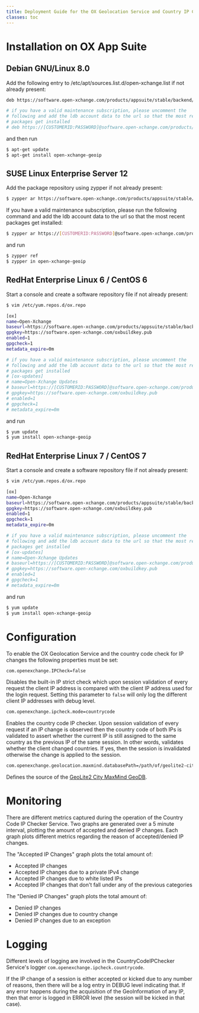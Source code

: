 ```yaml
---
title: Deployment Guide for the OX Geolocation Service and Country IP Check
classes: toc
---
```


# Installation on OX App Suite

## Debian GNU/Linux 8.0

Add the following entry to /etc/apt/sources.list.d/open-xchange.list if not already present:

```bash
deb https://software.open-xchange.com/products/appsuite/stable/backend/DebianJessie/ /

# if you have a valid maintenance subscription, please uncomment the 
# following and add the ldb account data to the url so that the most recent
# packages get installed
# deb https://[CUSTOMERID:PASSWORD]@software.open-xchange.com/products/appsuite/stable/backend/updates/DebianJessie/ /
```

and then run

```bash
$ apt-get update
$ apt-get install open-xchange-geoip
```

## SUSE Linux Enterprise Server 12

Add the package repository using zypper if not already present:

```bash
$ zypper ar https://software.open-xchange.com/products/appsuite/stable/backend/SLE_12 ox
```

If you have a valid maintenance subscription, please run the following command and add the ldb account data to the url so that the most recent packages get installed:

```bash
$ zypper ar https://[CUSTOMERID:PASSWORD]@software.open-xchange.com/products/appsuite/stable/backend/updates/SLES12 ox-updates
```

and run

```bash
$ zypper ref
$ zypper in open-xchange-geoip
```

## RedHat Enterprise Linux 6 / CentOS 6

Start a console and create a software repository file if not already present:

```bash
$ vim /etc/yum.repos.d/ox.repo

[ox]
name=Open-Xchange
baseurl=https://software.open-xchange.com/products/appsuite/stable/backend/RHEL6/
gpgkey=https://software.open-xchange.com/oxbuildkey.pub
enabled=1
gpgcheck=1
metadata_expire=0m

# if you have a valid maintenance subscription, please uncomment the 
# following and add the ldb account data to the url so that the most recent
# packages get installed
# [ox-updates]
# name=Open-Xchange Updates
# baseurl=https://[CUSTOMERID:PASSWORD]@software.open-xchange.com/products/appsuite/stable/backend/updates/RHEL6/
# gpgkey=https://software.open-xchange.com/oxbuildkey.pub
# enabled=1
# gpgcheck=1
# metadata_expire=0m
```

and run

```bash
$ yum update
$ yum install open-xchange-geoip
```

## RedHat Enterprise Linux 7 / CentOS 7

Start a console and create a software repository file if not already present:

```bash
$ vim /etc/yum.repos.d/ox.repo

[ox]
name=Open-Xchange
baseurl=https://software.open-xchange.com/products/appsuite/stable/backend/RHEL7/
gpgkey=https://software.open-xchange.com/oxbuildkey.pub
enabled=1
gpgcheck=1
metadata_expire=0m

# if you have a valid maintenance subscription, please uncomment the 
# following and add the ldb account data to the url so that the most recent
# packages get installed
# [ox-updates]
# name=Open-Xchange Updates
# baseurl=https://[CUSTOMERID:PASSWORD]@software.open-xchange.com/products/appsuite/stable/backend/updates/RHEL7/
# gpgkey=https://software.open-xchange.com/oxbuildkey.pub
# enabled=1
# gpgcheck=1
# metadata_expire=0m
```

and run

```bash
$ yum update
$ yum install open-xchange-geoip
```

# Configuration

To enable the OX Geolocation Service and the country code check for IP changes the following properties must be set:

```bash
com.openexchange.IPCheck=false
```
Disables the built-in IP strict check which upon session validation of every request the client IP address is compared with the client IP address used for the login request. Setting this parameter to `false` will only log the different client IP addresses with debug level.

```bash
com.openexchange.ipcheck.mode=countrycode
```
Enables the country code IP checker. Upon session validation of every request if an IP change is observed then the country code of both IPs is validated to assert whether the current IP is still assigned to the same country as the previous IP of the same session. In other words, validates whether the client changed countries. If yes, then the session is invalidated otherwise the change is applied to the session.

```bash
com.openexchange.geolocation.maxmind.databasePath=/path/of/geolite2-city.mmdb
```
Defines the source of the [GeoLite2 City MaxMind GeoDB](http://dev.maxmind.com/geoip/geoip2/geolite2/).

# Monitoring
There are different metrics captured during the operation of the Country Code IP Checker Service. Two graphs are generated over a 5 minute interval, plotting the amount of accepted and denied IP changes. Each graph plots different metrics regarding the reason of accepted/denied IP changes.

The "Accepted IP Changes" graph plots the total amount of:
 * Accepted IP changes
 * Accepted IP changes due to a private IPv4 change
 * Accepted IP changes due to white listed IPs
 * Accepted IP changes that don't fall under any of the previous categories

The "Denied IP Changes" graph plots the total amount of:
 * Denied IP changes
 * Denied IP changes due to country change
 * Denied IP changes due to an exception

# Logging
Different levels of logging are involved in the CountryCodeIPChecker Service's logger `com.openexchange.ipcheck.countrycode`.

If the IP change of a session is either accepted or kicked due to any number of reasons, then there will be a log entry in DEBUG level indicating that. If any error happens during the acquisition of the GeoInformation of any IP, then that error is logged in ERROR level (the session will be kicked in that case).
